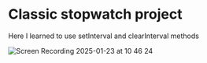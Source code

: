 # Classic stopwatch project
Here I learned to use setInterval and clearInterval methods

![Screen Recording 2025-01-23 at 10 46 24](https://github.com/user-attachments/assets/b54d67ad-c7a5-4d1d-81aa-823161765176)
